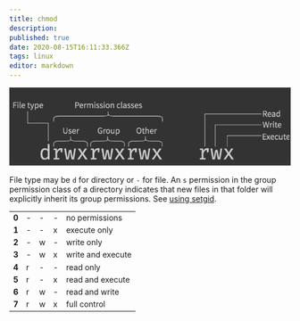 ```yaml
---
title: chmod
description: 
published: true
date: 2020-08-15T16:11:33.366Z
tags: linux
editor: markdown
---
```





<img src="/assets/classes.png.webp" style="filter: invert(.8)" />

File type may be `d` for directory or `-` for file.
An `s` permission in the group permission class of a directory indicates that new files in that folder will explicitly inherit its group permissions. See [using setgid](/Linux/groups#using-setgid).

  
  ||||||
|-|-|-|-|-|
**0**|-|-|-|no permissions
**1**|-|-|x|execute only
**2**|-|w|-|write only
**3**|-|w|x|write and execute
**4**|r|-|-|read only
**5**|r|-|x|read and execute
**6**|r|w|-|read and write
**7**|r|w|x|full control
